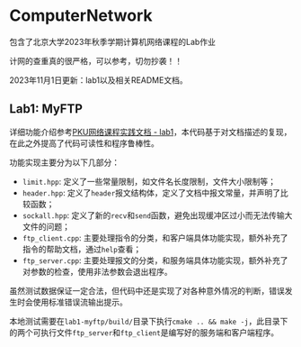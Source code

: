# ComputerNetwork
包含了北京大学2023年秋季学期计算机网络课程的Lab作业

计网的查重真的很严格，可以参考，切勿抄袭！！

2023年11月1日更新：lab1以及相关README文档。

## Lab1: MyFTP
详细功能介绍参考[PKU网络课程实践文档 - lab1](https://edu.n2sys.cn/#/tut_lab/lv1/README)，本代码基于对文档描述的复现，在此之外提高了代码可读性和程序鲁棒性。

功能实现主要分为以下几部分：
+ `limit.hpp`: 定义了一些常量限制，如文件名长度限制，文件大小限制等；
+ `header.hpp`: 定义了`header`报文结构体，定义了文档中报文常量，并声明了比较函数；
+ `sockall.hpp`: 定义了新的`recv`和`send`函数，避免出现缓冲区过小而无法传输大文件的问题；
+ `ftp_client.cpp`: 主要处理指令的分类，和客户端具体功能实现，额外补充了指令的帮助文档，通过`help`查看；
+ `ftp_server.cpp`: 主要处理报文的分类，和服务端具体功能实现，额外补充了对参数的检查，使用非法参数会退出程序。

虽然测试数据保证一定合法，但代码中还是实现了对各种意外情况的判断，错误发生时会使用标准错误流输出提示。

本地测试需要在`lab1-myftp/build/`目录下执行`cmake .. && make -j`，此目录下的两个可执行文件`ftp_server`和`ftp_client`是编写好的服务端和客户端程序。
